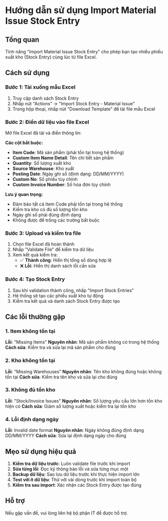 # Hướng dẫn sử dụng Import Material Issue Stock Entry

## Tổng quan
Tính năng "Import Material Issue Stock Entry" cho phép bạn tạo nhiều phiếu xuất kho (Stock Entry) cùng lúc từ file Excel.

## Cách sử dụng

### Bước 1: Tải xuống mẫu Excel
1. Truy cập danh sách Stock Entry
2. Nhấp nút "Actions" → "Import Stock Entry - Material Issue"
3. Trong hộp thoại, nhấp nút "Download Template" để tải file mẫu Excel

### Bước 2: Điền dữ liệu vào file Excel
Mở file Excel đã tải và điền thông tin:

**Các cột bắt buộc:**
- **Item Code**: Mã sản phẩm (phải tồn tại trong hệ thống)
- **Custom Item Name Detail**: Tên chi tiết sản phẩm
- **Quantity**: Số lượng xuất kho
- **Source Warehouse**: Kho xuất
- **Posting Date**: Ngày ghi sổ (định dạng: DD/MM/YYYY)
- **Custom No**: Số phiếu tùy chỉnh
- **Custom Invoice Number**: Số hóa đơn tùy chỉnh

**Lưu ý quan trọng:**
- Đảm bảo tất cả Item Code phải tồn tại trong hệ thống
- Kiểm tra kho có đủ số lượng tồn kho
- Ngày ghi sổ phải đúng định dạng
- Không được để trống các trường bắt buộc

### Bước 3: Upload và kiểm tra file
1. Chọn file Excel đã hoàn thành
2. Nhấp "Validate File" để kiểm tra dữ liệu
3. Xem kết quả kiểm tra:
   - ✅ **Thành công**: Hiển thị tổng số dòng hợp lệ
   - ❌ **Lỗi**: Hiển thị danh sách lỗi cần sửa

### Bước 4: Tạo Stock Entry
1. Sau khi validation thành công, nhấp "Import Stock Entries"
2. Hệ thống sẽ tạo các phiếu xuất kho tự động
3. Kiểm tra kết quả và danh sách Stock Entry được tạo

## Các lỗi thường gặp

### 1. Item không tồn tại
**Lỗi**: "Missing Items"
**Nguyên nhân**: Mã sản phẩm không có trong hệ thống
**Cách sửa**: Kiểm tra và sửa lại mã sản phẩm cho đúng

### 2. Kho không tồn tại
**Lỗi**: "Missing Warehouses" 
**Nguyên nhân**: Tên kho không đúng hoặc không tồn tại
**Cách sửa**: Kiểm tra tên kho và sửa lại cho đúng

### 3. Không đủ tồn kho
**Lỗi**: "Stock/Invoice Issues"
**Nguyên nhân**: Số lượng yêu cầu lớn hơn tồn kho hiện có
**Cách sửa**: Giảm số lượng xuất hoặc kiểm tra lại tồn kho

### 4. Lỗi định dạng ngày
**Lỗi**: Invalid date format
**Nguyên nhân**: Ngày không đúng định dạng DD/MM/YYYY
**Cách sửa**: Sửa lại định dạng ngày cho đúng

## Mẹo sử dụng hiệu quả

1. **Kiểm tra dữ liệu trước**: Luôn validate file trước khi import
2. **Sửa từng lỗi**: Đọc kỹ thông báo lỗi và sửa từng mục một
3. **Backup dữ liệu**: Sao lưu dữ liệu trước khi thực hiện import lớn
4. **Test với ít dữ liệu**: Thử với vài dòng trước khi import toàn bộ
5. **Kiểm tra sau import**: Xác nhận các Stock Entry được tạo đúng

## Hỗ trợ
Nếu gặp vấn đề, vui lòng liên hệ bộ phận IT để được hỗ trợ.